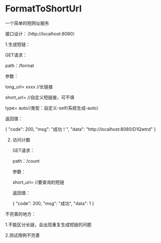 # FormatToShortUrl
一个简单的短网址服务

接口设计：（http://localhost:8080）

1.生成短链：

  GET请求：  
  
   path：/format  
   
   参数：  
   
   long_url= xxxx //长链接  
   
   short_url= //自定义短链接，可不填  
   
   type= auto//类型：自定义-self/系统生成-auto）  
   
   返回值：  
   
   {
    "code": 200,
    "msg": "成功！",
    "data": "http://localhost:8080/D1Qwtrd"
   }  
   

 2. 访问计数  
 
    GET请求：  
    
    path：/count  
    
    参数：  
    
    short_url= //要查询的短链  
    
    返回值：  
    
    {
    "code": 200,
    "msg": "成功",
    "data": 1
    }  
    

不完善的地方：  

  1.不能区分长链，会出现重复生成短链的问题  
  
  2.测试用例不完善  
  
